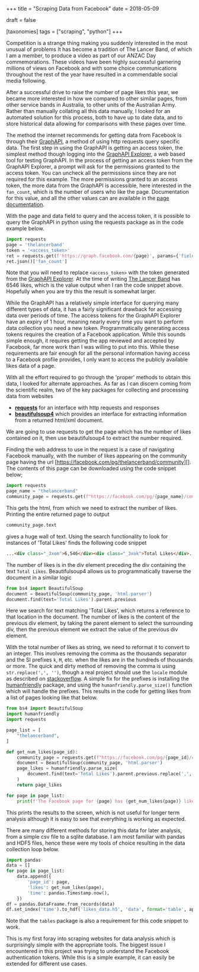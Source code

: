 +++
title = "Scraping Data from Facebook"
date = 2018-05-09

draft = false

[taxonomies]
tags = ["scraping", "python"]
+++

Competition is a strange thing
making you suddenly interested in the most unusual of problems
It has become a tradition of The Lancer Band,
of which I am a member,
to produce a video as part of our ANZAC Day commemorations.
These videos have been highly successful
garnering millions of views on Facebook and
with some choice communications throughout the rest of the year
have resulted in a commendable social media following.

After a successful drive to raise the number of page likes this year,
we became more interested in how we compared to other similar pages,
from other service bands in Australia,
to other units of the Australian Army.
Rather than manually collating all this data manually,
I looked for an automated solution for this process,
both to have up to date data,
and to store historical data
allowing for comparisons with these pages over time.

The method the internet recommends for getting data from Facebook
is through their [GraphAPI][graph-api],
a method of using http requests query specific data.
The first step in using the GraphAPI is getting an access token,
the simplest method though logging into the [GraphAPI Explorer][graph-api explorer],
a web based tool for testing GraphAPI.
In the process of getting an access token from the GraphAPI Explorer,
a prompt will ask for the permissions granted to the access token.
You can uncheck all the permissions since they are not required for this example.
The more permissions granted to an access token,
the more data from the GraphAPI is accessible,
here interested in the `fan_count`, which is the number of users who like the page.
Documentation for this value,
and all the other values can are available in the [page documentation][graph-api page ref].

With the page and data field to query and the access token,
it is possible to query the GraphAPI in python
using the requests package as in the code example below.

```python
import requests
page = 'thelancerband'
token = '<access_token>'
ret = requests.get(f'https://graph.facebook.com/{page}', params={'fields': 'fan_count', 'access_token': token})
ret.json()['fan_count']
```

Note that you will need to replace `<access_token>` with the token
generated from the [GraphAPI Explorer][graph-api explorer].
At the time of writing [The Lancer Band][thelancerband] has 6546 likes,
which is the value output when I ran the code snippet above.
Hopefully when you are try this the result is somewhat larger.

While the GraphAPI has a relatively simple interface for querying
many different types of data,
it has a fairly significant drawback for accessing data over periods of time.
The access tokens for the GraphAPI Explorer have an expiry of 1 hour,
meaning nearly every time you want to perform data collection you need a new token.
Programmatically generating access tokens requires the creation of a Facebook application.
While this sounds simple enough,
it requires getting the app reviewed and accepted by Facebook,
far more work than I was willing to put into this.
While these requirements are fair enough for all the personal information
having access to a Facebook profile provides,
I only want to access the publicly available likes data of a page.

With all the effort required
to go through the 'proper' methods to obtain this data,
I looked for alternate approaches.
As far as I can discern coming from the scientific realm,
two of the key packages for collecting and processing data from websites

- **[requests][]** for an interface with http requests and responses
- **[beautifulsoup4][]** which provides an interface
    for extracting information from a returned html/xml document.

We are going to use requests to get the page which has the number of likes contained on it,
then use beautifulsoup4 to extract the number required.

Finding the web address to use in the request is a case of navigating Facebook manually,
with the number of likes appearing on the community page
having the url [https://facebook.com/pg/thelancerband/community][].
The contents of this page can be downloaded using the code snippet below;

```python
import requests
page_name = "thelancerband"
community_page = requests.get(f"https://facebook.com/pg/{page_name}/community")
```

This gets the html,
from which we need to extract the number of likes.
Printing the entire returned page to output

```python
community_page.text
```

gives a huge wall of text.
Using the search functionality to look for instances of 'Total Likes'
finds the following code snippet

```html
...<div class="_3xom">6,546</div><div class="_3xok">Total Likes</div>...
```

The number of likes is in the div element preceding the div containing the text `Total Likes`.
Beautifulsoup4 allows us to programmatically traverse the document in a similar logic

```python
from bs4 import BeautifulSoup
document = BeautifulSoup(community_page, 'html.parser')
document.find(text='Total Likes').parent.previous
```

Here we search for text matching 'Total Likes',
which returns a reference to that location in the document.
The number of likes is the content of the previous div element,
by taking the parent element to select the surrounding div,
then the previous element we extract the value of the previous div element.

With the total number of likes as string,
we need to reformat it to convert to an integer.
This involves removing the comma as the thousands separator and
the SI prefixes `k`, `M`, etc. when the likes are in the hundreds of thousands or more.
The quick and dirty method of removing the comma is using `str.replace(',', '')`,
though a real project should use the `locale` module as described on [stackoverflow][locale commas].
A simple fix for the prefixes is installing the [humanfriendly][] package,
and using the `humanfriendly.parse_size()` function which will handle the prefixes.
This results in the code for getting likes from a list of pages looking like that below.

```python
from bs4 import BeautifulSoup
import humanfriendly
import requests

page_list = [
    "thelancerband",
]

def get_num_likes(page_id):
    community_page = requests.get(f"https://facebook.com/pg/{page_id}/community")
    document = BeautifulSoup(community_page, 'html.parser')
    page_likes = humanfriendly.parse_size(
        document.find(text='Total Likes').parent.previous.replace(',', '')
    )
    return page_likes

for page in page_list:
    print(f'The Facebook page for {page} has {get_num_likes(page)} likes')
```

This prints the results to the screen,
which is not useful for longer term analysis
although it is easy to see that everything is working as expected.

There are many different methods for storing this data for later analysis,
from a simple csv file to a sqlite database.
I am most familiar with pandas and HDF5 files,
hence these were my tools of choice
resulting in the data collection loop below.

```python
import pandas
data = []
for page in page_list:
    data.append({
        'page_id': page,
        'likes': get_num_likes(page),
        'time': pandas.Timestamp.now(),
    })
df = pandas.DataFraame.from_records(data)
df.set_index('time').to_hdf('likes_data.h5', 'data', format='table', append=True)
```

Note that the `tables` package is also a requirement for this code snippet to work.

This is my first foray into scraping websites for data analysis
which is surprisingly simple with the appropriate tools.
The biggest issue I encountered in this project
was trying to understand the Facebook authentication tokens.
While this is a simple example,
it can easily be extended for different use cases.

[graph-api]: https://developers.facebook.com/docs/graph-api
[graph-api explorer]: https://developers.facebook.com/tools/explorer/
[graph-api page ref]: https://developers.facebook.com/docs/graph-api/reference/page
[thelancerband]: https://facebook.com/thelancerband
[thelancerband community]: https://facebook.com/pg/thelancerband/community
[beautifulsoup4]: https://www.crummy.com/software/BeautifulSoup/bs4/doc/
[requests]: http://docs.python-requests.org/en/master/
[locale commas]: https://stackoverflow.com/questions/1779288/how-do-i-use-python-to-convert-a-string-to-a-number-if-it-has-commas-in-it-as-th
[humanfriendly]: https://pypi.org/project/humanfriendly/
[lancerband likes]: https://github.com/malramsay64/lancerband-likes
